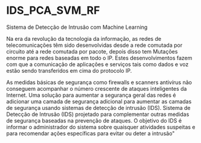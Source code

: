 # IDS_PCA_SVM_RF
Sistema de Detecção de Intrusão com Machine Learning

Na era da revolução da tecnologia da informação, as redes de telecomunicações têm sido desenvolvidas desde a rede comutada por circuito até a rede comutada por pacote, depois disso tem Mutações enorme para redes baseadas em todo o IP. Estes desenvolvimentos fazem com que a comunicação de aplicações e serviços tais como dados e voz estão sendo transferidos em cima do protocolo IP.

As medidas básicas de segurança como firewalls e scanners antivírus não conseguem acompanhar o número crescente de ataques inteligentes da Internet. Uma solução para aumentar a segurança geral das redes é adicionar uma camada de segurança adicional para aumentar as camadas de segurança usando sistemas de detecção de intrusão (IDS). Sistema de Detecção de Intrusão (IDS) projetado para complementar outras medidas de segurança baseadas na prevenção de ataques. O objetivo do IDS é informar o administrador do sistema sobre quaisquer atividades suspeitas e para recomendar ações específicas para evitar ou deter a intrusão"
